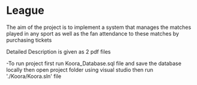 # League

The aim of the project is to implement a system that manages the matches played in any sport as well
as the fan attendance to these matches by purchasing tickets

Detailed Description is given as 2 pdf files

-To run project first run Koora_Database.sql file and save the database locally then open project folder using visual studio then run './Koora/Koora.sln' file